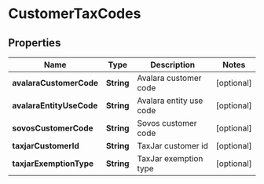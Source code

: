 
# CustomerTaxCodes

## Properties
Name | Type | Description | Notes
------------ | ------------- | ------------- | -------------
**avalaraCustomerCode** | **String** | Avalara customer code |  [optional]
**avalaraEntityUseCode** | **String** | Avalara entity use code |  [optional]
**sovosCustomerCode** | **String** | Sovos customer code |  [optional]
**taxjarCustomerId** | **String** | TaxJar customer id |  [optional]
**taxjarExemptionType** | **String** | TaxJar exemption type |  [optional]



